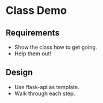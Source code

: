 # Class Demo

## Requirements

- Show the class how to get going.
- Help them out!

## Design

- Use flask-api as template.
- Walk through each step.



